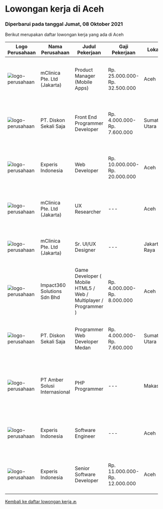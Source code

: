 
  # Lowongan kerja di Aceh

  ### Diperbarui pada tanggal Jumat, 08 Oktober 2021

  Berikut merupakan daftar lowongan kerja yang ada di Aceh

  |Logo Perusahaan | Nama Perusahaan | Judul Pekerjaan | Gaji Pekerjaan | Lokasi | Deskripsi | Tanggal diunggah | Pranala |
  | -------------- | --------------- | --------------- | --------- | --------- | -------------- | ------- | ----------- |
  |![logo-perusahaan](https://image-service-cdn.seek.com.au/7665bb5bd589f085f653b36d2f3cbccaf93e5953/ee4dce1061f3f616224767ad58cb2fc751b8d2dc)|mClinica Pte. Ltd (Jakarta)|Product Manager (Mobile Apps)|Rp. 25.000.000-Rp. 32.500.000|Aceh|mClinica is hiring for a Product/Project Manager to serve our clients in Southeast Asia and support our growth regionally and globally. We are looking...|Rabu, 06 Oktober 2021|https://www.jobstreet.co.id/id/job/product-manager-mobile-apps-3650105?token=0~cd8db509-b8dc-4a7e-8693-83f5f41811d5&sectionRank=1&jobId=jobstreet-id-job-3650105|
|![logo-perusahaan](https://image-service-cdn.seek.com.au/37da413d1d78b985b44db2cacac2517bee9e42db/ee4dce1061f3f616224767ad58cb2fc751b8d2dc)|PT. Diskon Sekali Saja|Front End Programmer Developer|Rp. 4.000.000-Rp. 7.600.000|Sumatera Utara|# Paham php dan web development# Memiliki Team work effort# Kami memberikan benefit saham (esop) di perusahaan kami untuk kandidat yang tepat#...|Rabu, 06 Oktober 2021|https://www.jobstreet.co.id/id/job/front-end-programmer-developer-3649495?token=0~cd8db509-b8dc-4a7e-8693-83f5f41811d5&sectionRank=2&jobId=jobstreet-id-job-3649495|
|![logo-perusahaan](https://image-service-cdn.seek.com.au/314ed38ba58cf54b5555f434a5bf338661292eb7/ee4dce1061f3f616224767ad58cb2fc751b8d2dc)|Experis Indonesia|Web Developer|Rp. 10.000.000-Rp. 20.000.000|Aceh|On behalf of our client, we are looking for a Web Developer with these following details: Responsibilities: Website and software application...|Rabu, 06 Oktober 2021|https://www.jobstreet.co.id/id/job/web-developer-3649693?token=0~cd8db509-b8dc-4a7e-8693-83f5f41811d5&sectionRank=3&jobId=jobstreet-id-job-3649693|
|![logo-perusahaan](https://image-service-cdn.seek.com.au/7665bb5bd589f085f653b36d2f3cbccaf93e5953/ee4dce1061f3f616224767ad58cb2fc751b8d2dc)|mClinica Pte. Ltd (Jakarta)|UX Researcher|---|Aceh|mClinica is hiring for a UX Researcher to serve our clients in Southeast Asia and support our growth regionally and globally. We are looking for a...|Minggu, 03 Oktober 2021|https://www.jobstreet.co.id/id/job/ux-researcher-3638463?token=0~cd8db509-b8dc-4a7e-8693-83f5f41811d5&sectionRank=4&jobId=jobstreet-id-job-3638463|
|![logo-perusahaan](https://image-service-cdn.seek.com.au/7665bb5bd589f085f653b36d2f3cbccaf93e5953/ee4dce1061f3f616224767ad58cb2fc751b8d2dc)|mClinica Pte. Ltd (Jakarta)|Sr. UI/UX Designer|---|Jakarta Raya|mClinica is hiring for a Sr. UI/UX Designer to support our growth regionally and globally. We are looking for a highly ambitious, dynamic individual...|Rabu, 29 September 2021|https://www.jobstreet.co.id/id/job/sr-ui-ux-designer-3627569?token=0~cd8db509-b8dc-4a7e-8693-83f5f41811d5&sectionRank=5&jobId=jobstreet-id-job-3627569|
|![logo-perusahaan](https://image-service-cdn.seek.com.au/06b729438205195a03d4bcec08ce1ddd5d9c1576/ee4dce1061f3f616224767ad58cb2fc751b8d2dc)|Impact360 Solutions Sdn Bhd|Game Developer ( Mobile HTML5 / Web / Multiplayer / Programmer )|Rp. 4.000.000-Rp. 8.000.000|Aceh|We are hiring remote HTML5 game developers from all parts of Indonesia. If you have real experience building HTML5 games or applications, you're...|Jumat, 24 September 2021|https://www.jobstreet.co.id/id/job/game-developer-mobile-html5-web-multiplayer-programmer-4672691/origin/my?token=0~cd8db509-b8dc-4a7e-8693-83f5f41811d5&sectionRank=6&jobId=jobstreet-my-job-4672691|
|![logo-perusahaan](https://image-service-cdn.seek.com.au/37da413d1d78b985b44db2cacac2517bee9e42db/ee4dce1061f3f616224767ad58cb2fc751b8d2dc)|PT. Diskon Sekali Saja|Programmer Web Developer  Medan|Rp. 4.000.000-Rp. 7.600.000|Sumatera Utara|# Paham php dan web development# Memiliki Team work effort# Kami memberikan benefit saham (esop) di perusahaan kami untuk kandidat yang tepat#...|Jumat, 24 September 2021|https://www.jobstreet.co.id/id/job/programmer-web-developer-medan-3628982?token=0~cd8db509-b8dc-4a7e-8693-83f5f41811d5&sectionRank=7&jobId=jobstreet-id-job-3628982|
|![logo-perusahaan](https://us.123rf.com/450wm/pavelstasevich/pavelstasevich1811/pavelstasevich181101027/112815900-stock-vector-no-image-available-icon-flat-vector.jpg?ver=6)|PT Amber Solusi Internasional|PHP Programmer|---|Makassar|PHP ProgrammerRequirements: At least 5 years of solid hands-on experience in web development Required skills: MYSQL, CSS, HTML, Javascript, PHP...|Kamis, 23 September 2021|https://www.jobstreet.co.id/id/job/php-programmer-3637594?token=0~cd8db509-b8dc-4a7e-8693-83f5f41811d5&sectionRank=8&jobId=jobstreet-id-job-3637594|
|![logo-perusahaan](https://image-service-cdn.seek.com.au/314ed38ba58cf54b5555f434a5bf338661292eb7/ee4dce1061f3f616224767ad58cb2fc751b8d2dc)|Experis Indonesia|Software Engineer|---|Aceh|On behalf of our client, IT Telco Solutions Company, we are looking for Software Engineer with these following details: Job Description : Develops...|Selasa, 14 September 2021|https://www.jobstreet.co.id/id/job/software-engineer-3628551?token=0~cd8db509-b8dc-4a7e-8693-83f5f41811d5&sectionRank=9&jobId=jobstreet-id-job-3628551|
|![logo-perusahaan](https://image-service-cdn.seek.com.au/314ed38ba58cf54b5555f434a5bf338661292eb7/ee4dce1061f3f616224767ad58cb2fc751b8d2dc)|Experis Indonesia|Senior Software Developer|Rp. 11.000.000-Rp. 12.000.000|Aceh|On behalf of our client, IT Telco Sulutions Company, we are looking for Senior Software Developer with the following details: Job Descriptions: To...|Selasa, 14 September 2021|https://www.jobstreet.co.id/id/job/senior-software-developer-3628446?token=0~cd8db509-b8dc-4a7e-8693-83f5f41811d5&sectionRank=10&jobId=jobstreet-id-job-3628446|


  [Kembali ke daftar lowongan kerja 🔙](../README.md#daftar-lowongan-kerja)
  